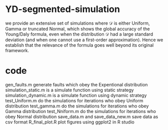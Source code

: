 # YD-segmented-simulation
we provide an extensive set of simulations where 𝒟 is either Uniform, Gamma or truncated Normal, 
which shows the global accuracy of the Young/Daly formula, even when the distribution 𝒟 had a large standard
deviation (and when one cannot use a first-order approximation).
Hence we establish that the relevance of the formula goes well beyond its original framework.

# code
gen_faults.m generate faults which obey the Expentional distribution
simulation_static.m is a simulate function using static strategy
simulation_dynamic.m is a simulate function using dynamic strategy
test_Uniform.m do the simulations for iterations who obey Uniform distribution
test_gamma.m do the simulations for iterations who obey Gamma distribution
test_Nniform.m do the simulations for iterations who obey Normal distribution
save_data.m and save_data_new.m save data as csv format
R_final_plot.R plot figures using ggplot2 in R studio

